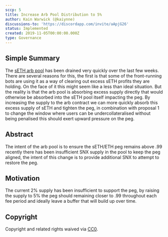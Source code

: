 ```yaml
---
sccp: 5
title: Increase Arb Pool Distribution to 5%
author: Kain Warwick (@kaiynne)
discussions-to: 'https://discordapp.com/invite/aApjG26'
status: Implemented
created: 2019-11-05T00:00:00.000Z
type: Governance
---
```


<!--You can leave these HTML comments in your merged SCCP and delete the visible duplicate text guides, they will not appear and may be helpful to refer to if you edit it again. This is the suggested template for new SCCPs. Note that an SCCP number will be assigned by an editor. When opening a pull request to submit your SCCP, please use an abbreviated title in the filename, `sccp-draft_title_abbrev.md`. The title should be 44 characters or less.-->

## Simple Summary
<!--"If you can't explain it simply, you don't understand it well enough." Provide a simplified and layman-accessible explanation of the SCCP.-->
The [sETH arb pool](0xA6B5E74466eDc95D0b6e65c5CBFcA0a676d893a4) has been drained very quickly over the last few weeks. There are several reasons for this, the first is that some of the front-running bots are using it as a way of clearing out excess sETH profits they are holding. On the face of it this might seem like a less than ideal situation. But the reality is that the arb pool is absorbing excess supply directly that would otherwise be absorbed into the sETH pool itself impacting the peg. By increasing the supply to the arb contract we can more quickly absorb this excess supply of sETH and tighten the peg, in combination with proposal 1 to change the window where users can be undercollateralised without being penalised this should exert upward pressure on the peg.

## Abstract
<!--A short (~200 word) description of the variable change proposed.-->
The intent of the arb pool is to ensure the sETH/ETH peg remains above .99 recently there has been insufficient SNX supply in the pool to keep the peg aligned, the intent of this change is to provide additional SNX to attempt to restore the peg.

## Motivation
<!--The motivation is critical for SCCPs that want to update variables within Synthetix. It should clearly explain why the existing variable is not incentive aligned. SCCP submissions without sufficient motivation may be rejected outright.-->
The current 2% supply has been insufficient to support the peg, by raising the supply to 5% the peg should remaining closer to .99 throughout each fee period and ideally leave a buffer that will build up over time.

## Copyright
Copyright and related rights waived via [CC0](https://creativecommons.org/publicdomain/zero/1.0/).
